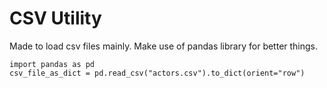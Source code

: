 # CSV Utility

Made to load csv files mainly.
Make use of pandas library for better things.

```python3
import pandas as pd
csv_file_as_dict = pd.read_csv("actors.csv").to_dict(orient="row")
```
